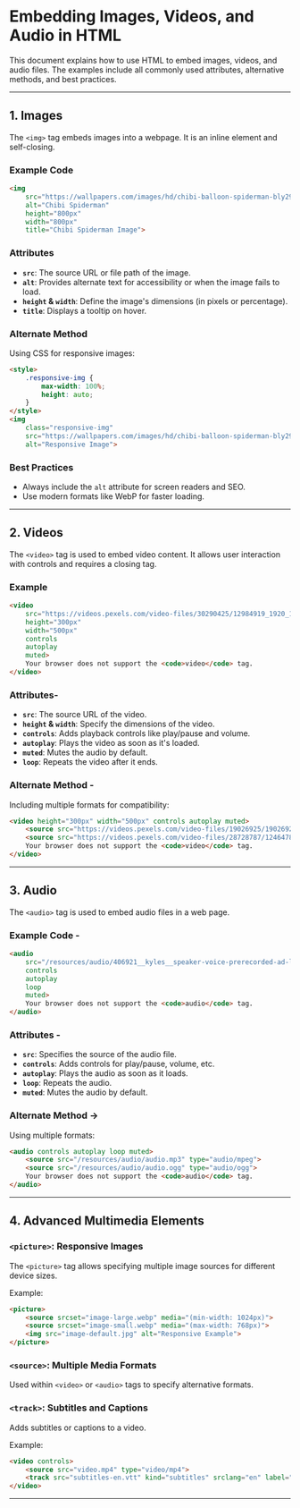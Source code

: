 # Embedding Images, Videos, and Audio in HTML

This document explains how to use HTML to embed images, videos, and audio files. The examples include all commonly used attributes, alternative methods, and best practices.

---

## 1. Images

The `<img>` tag embeds images into a webpage. It is an inline element and self-closing.

### Example Code

```html
<img 
    src="https://wallpapers.com/images/hd/chibi-balloon-spiderman-bly29pc4e39npic5.webp" 
    alt="Chibi Spiderman" 
    height="800px" 
    width="800px" 
    title="Chibi Spiderman Image">
```

### Attributes

- **`src`**: The source URL or file path of the image.
- **`alt`**: Provides alternate text for accessibility or when the image fails to load.
- **`height` & `width`**: Define the image's dimensions (in pixels or percentage).
- **`title`**: Displays a tooltip on hover.

### Alternate Method

Using CSS for responsive images:

```html
<style>
    .responsive-img {
        max-width: 100%;
        height: auto;
    }
</style>
<img 
    class="responsive-img" 
    src="https://wallpapers.com/images/hd/chibi-balloon-spiderman-bly29pc4e39npic5.webp" 
    alt="Responsive Image">
```

### Best Practices

- Always include the `alt` attribute for screen readers and SEO.
- Use modern formats like WebP for faster loading.

---

## 2. Videos

The `<video>` tag is used to embed video content. It allows user interaction with controls and requires a closing tag.

### Example

```html
<video 
    src="https://videos.pexels.com/video-files/30290425/12984919_1920_1080_25fps.mp4" 
    height="300px" 
    width="500px" 
    controls 
    autoplay 
    muted>
    Your browser does not support the <code>video</code> tag.
</video>
```

### Attributes-

- **`src`**: The source URL of the video.
- **`height` & `width`**: Specify the dimensions of the video.
- **`controls`**: Adds playback controls like play/pause and volume.
- **`autoplay`**: Plays the video as soon as it's loaded.
- **`muted`**: Mutes the audio by default.
- **`loop`**: Repeats the video after it ends.

### Alternate Method -

Including multiple formats for compatibility:

```html
<video height="300px" width="500px" controls autoplay muted>
    <source src="https://videos.pexels.com/video-files/19026925/19026925-uhd_2560_1440_25fps.mp4" type="video/mp4">
    <source src="https://videos.pexels.com/video-files/28728787/12464789_360_640_30fps.mp4" type="video/webm">
    Your browser does not support the <code>video</code> tag.
</video>
```

---

## 3. Audio

The `<audio>` tag is used to embed audio files in a web page.

### Example Code -

```html
<audio 
    src="/resources/audio/406921__kyles__speaker-voice-prerecorded-ad-loop-for-music-player.mp3" 
    controls 
    autoplay 
    loop 
    muted>
    Your browser does not support the <code>audio</code> tag.
</audio>
```

### Attributes -

- **`src`**: Specifies the source of the audio file.
- **`controls`**: Adds controls for play/pause, volume, etc.
- **`autoplay`**: Plays the audio as soon as it loads.
- **`loop`**: Repeats the audio.
- **`muted`**: Mutes the audio by default.

### Alternate Method ->

Using multiple formats:

```html
<audio controls autoplay loop muted>
    <source src="/resources/audio/audio.mp3" type="audio/mpeg">
    <source src="/resources/audio/audio.ogg" type="audio/ogg">
    Your browser does not support the <code>audio</code> tag.
</audio>
```

---

## 4. Advanced Multimedia Elements

### `<picture>`: Responsive Images

The `<picture>` tag allows specifying multiple image sources for different device sizes.

Example:

```html
<picture>
    <source srcset="image-large.webp" media="(min-width: 1024px)">
    <source srcset="image-small.webp" media="(max-width: 768px)">
    <img src="image-default.jpg" alt="Responsive Example">
</picture>
```

### `<source>`: Multiple Media Formats

Used within `<video>` or `<audio>` tags to specify alternative formats.

### `<track>`: Subtitles and Captions

Adds subtitles or captions to a video.

Example:

```html
<video controls>
    <source src="video.mp4" type="video/mp4">
    <track src="subtitles-en.vtt" kind="subtitles" srclang="en" label="English">
</video>
```

---
